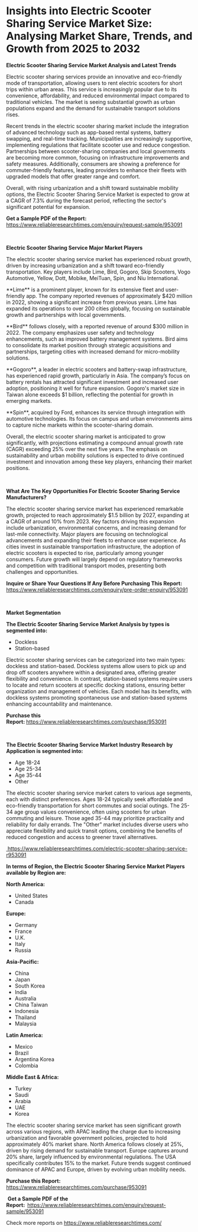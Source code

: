 <p><h1>Insights into Electric Scooter Sharing Service Market Size: Analysing Market Share, Trends, and Growth from 2025 to 2032</h1></p><p><strong>Electric Scooter Sharing Service Market Analysis and Latest Trends</strong></p>
<p><p>Electric scooter sharing services provide an innovative and eco-friendly mode of transportation, allowing users to rent electric scooters for short trips within urban areas. This service is increasingly popular due to its convenience, affordability, and reduced environmental impact compared to traditional vehicles. The market is seeing substantial growth as urban populations expand and the demand for sustainable transport solutions rises.</p><p>Recent trends in the electric scooter sharing market include the integration of advanced technology such as app-based rental systems, battery swapping, and real-time tracking. Municipalities are increasingly supportive, implementing regulations that facilitate scooter use and reduce congestion. Partnerships between scooter-sharing companies and local governments are becoming more common, focusing on infrastructure improvements and safety measures. Additionally, consumers are showing a preference for commuter-friendly features, leading providers to enhance their fleets with upgraded models that offer greater range and comfort.</p><p>Overall, with rising urbanization and a shift toward sustainable mobility options, the Electric Scooter Sharing Service Market is expected to grow at a CAGR of 7.3% during the forecast period, reflecting the sector's significant potential for expansion.</p></p>
<p><strong>Get a Sample PDF of the Report:&nbsp;</strong> <a href="https://www.reliableresearchtimes.com/enquiry/request-sample/953091?utm_campaign=2475&utm_medium=2&utm_source=Github&utm_content=ia&utm_term=06032025&utm_id=electric-scooter-sharing-service">https://www.reliableresearchtimes.com/enquiry/request-sample/953091</a></p>
<p>&nbsp;</p>
<p><strong>Electric Scooter Sharing Service Major Market Players</strong></p>
<p><p>The electric scooter sharing service market has experienced robust growth, driven by increasing urbanization and a shift toward eco-friendly transportation. Key players include Lime, Bird, Gogoro, Skip Scooters, Vogo Automotive, Yellow, Dott, Mobike, MeiTuan, Spin, and Niu International.</p><p>**Lime** is a prominent player, known for its extensive fleet and user-friendly app. The company reported revenues of approximately $420 million in 2022, showing a significant increase from previous years. Lime has expanded its operations to over 200 cities globally, focusing on sustainable growth and partnerships with local governments.</p><p>**Bird** follows closely, with a reported revenue of around $300 million in 2022. The company emphasizes user safety and technology enhancements, such as improved battery management systems. Bird aims to consolidate its market position through strategic acquisitions and partnerships, targeting cities with increased demand for micro-mobility solutions.</p><p>**Gogoro**, a leader in electric scooters and battery-swap infrastructure, has experienced rapid growth, particularly in Asia. The company’s focus on battery rentals has attracted significant investment and increased user adoption, positioning it well for future expansion. Gogoro's market size in Taiwan alone exceeds $1 billion, reflecting the potential for growth in emerging markets. </p><p>**Spin**, acquired by Ford, enhances its service through integration with automotive technologies. Its focus on campus and urban environments aims to capture niche markets within the scooter-sharing domain.</p><p>Overall, the electric scooter sharing market is anticipated to grow significantly, with projections estimating a compound annual growth rate (CAGR) exceeding 25% over the next five years. The emphasis on sustainability and urban mobility solutions is expected to drive continued investment and innovation among these key players, enhancing their market positions.</p></p>
<p>&nbsp;</p>
<p><strong>What Are The Key Opportunities For Electric Scooter Sharing Service Manufacturers?</strong></p>
<p><p>The electric scooter sharing service market has experienced remarkable growth, projected to reach approximately $1.5 billion by 2027, expanding at a CAGR of around 10% from 2023. Key factors driving this expansion include urbanization, environmental concerns, and increasing demand for last-mile connectivity. Major players are focusing on technological advancements and expanding their fleets to enhance user experience. As cities invest in sustainable transportation infrastructure, the adoption of electric scooters is expected to rise, particularly among younger consumers. Future growth will largely depend on regulatory frameworks and competition with traditional transport modes, presenting both challenges and opportunities.</p></p>
<p><strong>Inquire or Share Your Questions If Any Before Purchasing This Report:</strong> <a href="https://www.reliableresearchtimes.com/enquiry/pre-order-enquiry/953091?utm_campaign=2475&utm_medium=2&utm_source=Github&utm_content=ia&utm_term=06032025&utm_id=electric-scooter-sharing-service">https://www.reliableresearchtimes.com/enquiry/pre-order-enquiry/953091</a></p>
<p>&nbsp;</p>
<p><strong>Market Segmentation</strong></p>
<p><strong>The Electric Scooter Sharing Service Market Analysis by types is segmented into:</strong></p>
<p><ul><li>Dockless</li><li>Station-based</li></ul></p>
<p><p>Electric scooter sharing services can be categorized into two main types: dockless and station-based. Dockless systems allow users to pick up and drop off scooters anywhere within a designated area, offering greater flexibility and convenience. In contrast, station-based systems require users to locate and return scooters at specific docking stations, ensuring better organization and management of vehicles. Each model has its benefits, with dockless systems promoting spontaneous use and station-based systems enhancing accountability and maintenance.</p></p>
<p><strong>Purchase this Report:&nbsp;</strong><a href="https://www.reliableresearchtimes.com/purchase/953091?utm_campaign=2475&utm_medium=2&utm_source=Github&utm_content=ia&utm_term=06032025&utm_id=electric-scooter-sharing-service">https://www.reliableresearchtimes.com/purchase/953091</a></p>
<p>&nbsp;</p>
<p><strong>The Electric Scooter Sharing Service Market Industry Research by Application is segmented into:</strong></p>
<p><ul><li>Age 18-24</li><li>Age 25-34</li><li>Age 35-44</li><li>Other</li></ul></p>
<p><p>The electric scooter sharing service market caters to various age segments, each with distinct preferences. Ages 18-24 typically seek affordable and eco-friendly transportation for short commutes and social outings. The 25-34 age group values convenience, often using scooters for urban commuting and leisure. Those aged 35-44 may prioritize practicality and reliability for daily errands. The "Other" market includes diverse users who appreciate flexibility and quick transit options, combining the benefits of reduced congestion and access to greener travel alternatives.</p></p>
<p><a href="https://www.reliableresearchtimes.com/electric-scooter-sharing-service-r953091?utm_campaign=2475&utm_medium=2&utm_source=Github&utm_content=ia&utm_term=06032025&utm_id=electric-scooter-sharing-service">&nbsp;https://www.reliableresearchtimes.com/electric-scooter-sharing-service-r953091</a></p>
<p><strong>In terms of Region, the Electric Scooter Sharing Service Market Players available by Region are:</strong></p>
<p>
    <p> <strong> North America: </strong>
        <ul>
            <li>United States</li>
            <li>Canada</li>
        </ul>
        </p> 
    <p> <strong> Europe: </strong>
        <ul>
            <li>Germany</li>
            <li>France</li>
            <li>U.K.</li>
            <li>Italy</li>
            <li>Russia</li>
        </ul>
        </p> 
    <p> <strong> Asia-Pacific: </strong>
        <ul>
            <li>China</li>
            <li>Japan</li>
            <li>South Korea</li>
            <li>India</li>
            <li>Australia</li>
            <li>China Taiwan</li>
            <li>Indonesia</li>
            <li>Thailand</li>
            <li>Malaysia</li>
        </ul>
        </p> 
    <p> <strong> Latin America: </strong>
        <ul>
            <li>Mexico</li>
            <li>Brazil</li>
            <li>Argentina Korea</li>
            <li>Colombia</li>
        </ul>
        </p> 
    <p> <strong> Middle East & Africa: </strong>
        <ul>
            <li>Turkey</li>
            <li>Saudi</li>
            <li>Arabia</li>
            <li>UAE</li>
            <li>Korea</li>
        </ul>
    </p>
    </p>
<p><p>The electric scooter sharing service market has seen significant growth across various regions, with APAC leading the charge due to increasing urbanization and favorable government policies, projected to hold approximately 40% market share. North America follows closely at 25%, driven by rising demand for sustainable transport. Europe captures around 20% share, largely influenced by environmental regulations. The USA specifically contributes 15% to the market. Future trends suggest continued dominance of APAC and Europe, driven by evolving urban mobility needs.</p></p>
<p><strong>Purchase this Report: </strong><a href="https://www.reliableresearchtimes.com/purchase/953091?utm_campaign=2475&utm_medium=2&utm_source=Github&utm_content=ia&utm_term=06032025&utm_id=electric-scooter-sharing-service">https://www.reliableresearchtimes.com/purchase/953091</a></p>
<p>&nbsp;<strong>Get a Sample PDF of the Report:&nbsp;&nbsp;</strong><a href="https://www.reliableresearchtimes.com/enquiry/request-sample/953091?utm_campaign=2475&utm_medium=2&utm_source=Github&utm_content=ia&utm_term=06032025&utm_id=electric-scooter-sharing-service">https://www.reliableresearchtimes.com/enquiry/request-sample/953091</a></p>
<p><strong></strong></p>
<p>Check more reports on <a href="https://www.reliableresearchtimes.com/?utm_campaign=2475&utm_medium=2&utm_source=Github&utm_content=ia&utm_term=06032025&utm_id=electric-scooter-sharing-service">https://www.reliableresearchtimes.com/</a></p>